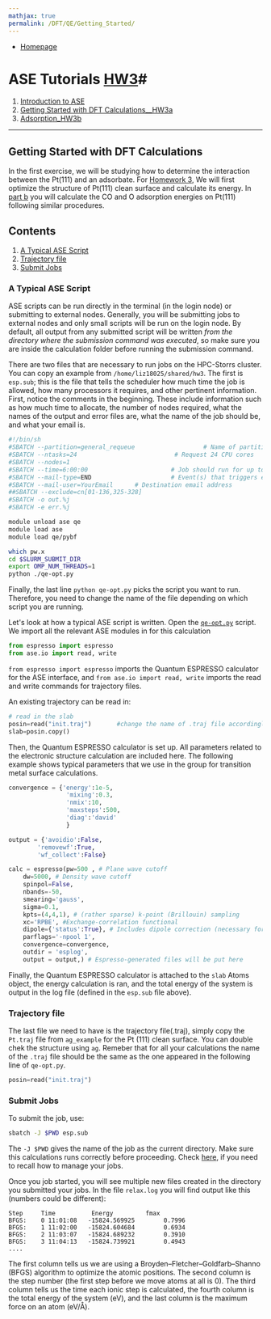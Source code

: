 ```yaml
---
mathjax: true
permalink: /DFT/QE/Getting_Started/
---
```

* [Homepage](/CHEG-5395-4995/)
# ASE Tutorials [HW3](../../../hw3.pdf)#
1. [Introduction to ASE](/CHEG-5395-4995/ASE)
2. [Getting Started with DFT Calculations__HW3a](../Getting_Started/)
3. [Adsorption_HW3b](../Adsorption/)

____
## Getting Started with DFT Calculations ##

In the first exercise, we will be studying how to determine the interaction between the Pt(111) and an adsorbate. For [Homework 3](../../../hw3.pdf), We will first optimize the structure of Pt(111) clean surface and calculate its energy. In [part b](../Adsorption/) you will calculate the CO and O adsorption energies on Pt(111) following similar procedures.

## Contents ##

1. [A Typical ASE Script](#a-typical-ase-script)
2. [Trajectory file](#trajectory)
3. [Submit Jobs](sjobs)

<a name='a-typical-ase-script'></a>
### A Typical ASE Script ###
ASE scripts can be run directly in the terminal (in the login node) or submitting to external nodes. Generally, you will be submitting jobs to external nodes and only small scripts will be run on the login node. By default, all output from any submitted script will be written *from the directory where the submission command was executed*, so make sure you are inside the calculation folder before running the submission command.

There are two files that are necessary to run jobs on the HPC-Storrs cluster. You can copy an example from `/home/liz18025/shared/hw3`. The first is `esp.sub`; this is the file that tells the scheduler how much time the job is allowed, how many processors it requires, and other pertinent information. First, notice the comments in the beginning. These include information such as how much time to allocate, the number of nodes required, what the names of the output and error files are, what the name of the job should be, and what your email is.

```bash
#!/bin/sh
#SBATCH --partition=general_requeue                   # Name of partition
#SBATCH --ntasks=24                           # Request 24 CPU cores
#SBATCH --nodes=1
#SBATCH --time=6:00:00                       # Job should run for up to 2 hours (for example)
#SBATCH --mail-type=END                      # Event(s) that triggers email notification (BEGIN,END,FAIL,ALL)
#SBATCH --mail-user=YourEmail      # Destination email address
##SBATCH --exclude=cn[01-136,325-328]
#SBATCH -o out.%j
#SBATCH -e err.%j

module unload ase qe
module load ase
module load qe/pybf

which pw.x
cd $SLURM_SUBMIT_DIR
export OMP_NUM_THREADS=1
python ./qe-opt.py
```

Finally, the last line ```python qe-opt.py``` picks the script you want to run. Therefore, you need to change the name of the file depending on which script you are running.


Let's look at how a typical ASE script is written. Open the [`qe-opt.py`](energy.py) script. We import all the relevant ASE modules in for this calculation

```python
from espresso import espresso
from ase.io import read, write
```

`from espresso import espresso` imports the Quantum ESPRESSO calculator for the ASE interface, and `from ase.io import read, write` imports the read and write commands for trajectory files.

An existing trajectory can be read in:

```python
# read in the slab
posin=read("init.traj")       #change the name of .traj file accordingly
slab=posin.copy()
```

Then, the Quantum ESPRESSO calculator is set up. All parameters related to the electronic structure calculation are included here. The following example shows typical parameters that we use in the group for transition metal surface calculations.

```python
convergence = {'energy':1e-5,
                'mixing':0.3,
                'nmix':10,
                'maxsteps':500,
                'diag':'david'
                }

output = {'avoidio':False,
        'removewf':True,
        'wf_collect':False}

calc = espresso(pw=500 , # Plane wave cutoff
    dw=5000, # Density wave cutoff
    spinpol=False,
    nbands=-50,
    smearing='gauss',
    sigma=0.1,
    kpts=(4,4,1), # (rather sparse) k-point (Brillouin) sampling
    xc='RPBE', #Exchange-correlation functional
    dipole={'status':True}, # Includes dipole correction (necessary for asymmetric slabs)
    parflags='-npool 1',
    convergence=convergence,
    outdir = 'esplog',
    output = output,) # Espresso-generated files will be put here
```

Finally, the Quantum ESPRESSO calculator is attached to the `slab` Atoms object, the energy calculation is ran, and the total energy of the system is output in the log file (defined in the `esp.sub` file above).

<a name='trajectory'></a>
### Trajectory file ###
The last file we need to have is the trajectory file(.traj), simply copy the `Pt.traj` file from `ag_example` for the Pt (111) clean surface. You can double chek the structure using `ag`. Remeber that for all your calculations the name of the `.traj` file should be the same as the one appeared in the following line of `qe-opt.py`.
```Python
posin=read("init.traj")
````

<a name='sjobs'></a>
### Submit Jobs ###
To submit the job, use:

```bash
sbatch -J $PWD esp.sub

```
The `-J $PWD` gives the name of the job as the current directory. Make sure this calculations runs correctly before proceeding. Check [here](/HEG-5395-4995/HPC/Storrs/#batch), if you need to recall how to manage your jobs.

Once you job started, you will see multiple new files created in the directory you submitted your jobs. In the file `relax.log` you will find output like this (numbers could be different):
```
Step     Time          Energy         fmax
BFGS:    0 11:01:08   -15824.569925        0.7996
BFGS:    1 11:02:00   -15824.604684        0.6934
BFGS:    2 11:03:07   -15824.689232        0.3910
BFGS:    3 11:04:13   -15824.739921        0.4943
....
```

The first column tells us we are using a Broyden–Fletcher–Goldfarb–Shanno (BFGS) algorithm to optimize the atomic positions. The second column is the step number (the first step before we move atoms at all is 0). The third column tells us the time each ionic step is calculated, the fourth column is the total energy of the system (eV), and the last column is the maximum force on an atom (eV/Å).
